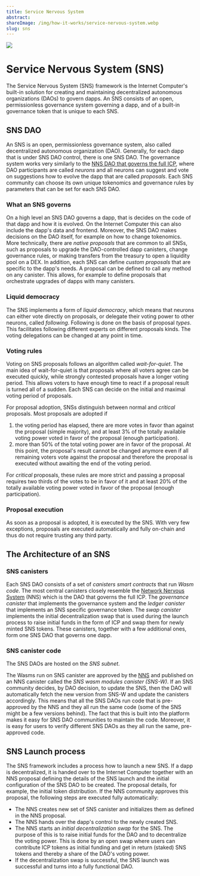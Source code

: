 ```yaml
---
title: Service Nervous System
abstract:
shareImage: /img/how-it-works/service-nervous-system.webp
slug: sns
---
```


![](/img/how-it-works/service-nervous-system.webp)

# Service Nervous System (SNS)

The Service Nervous System (SNS) framework is the Internet Computer's built-in solution for creating and maintaining decentralized autonomous organizations (DAOs) to govern dapps.
An SNS consists of an open, permissionless governance system governing a dapp, and of a built-in governance token that is unique to each SNS.


## SNS DAO
An SNS is an open, permissionless governance system, also called decentralized autonomous organization (DAO).
Generally, for each dapp that is under SNS DAO control, there is one SNS DAO.
The governance system works very similarly to the [NNS DAO that governs the full ICP](/how-it-works/network-nervous-system-nns/), where DAO participants are called _neurons_ and all neurons can suggest and vote on suggestions how to evolve the dapp that are called _proposals_.
Each SNS community can choose its own unique tokenomics and governance rules by parameters that can be set for each SNS DAO.


### What an SNS governs
On a high level an SNS DAO governs a dapp, that is decides on the code of that dapp and how it is evolved. On the Internet Computer this can also include the dapp's data and frontend.
Moreover, the SNS DAO makes decisions on the DAO itself, for example on how to change tokenomics.
More technically, there are _native proposals_ that are common to all SNSs, such as proposals to upgrade the DAO-controlled dapp canisters, change governance rules, or making transfers from the treasury to open a liquidity pool on a DEX.
In addition, each SNS can define _custom proposals_ that are specific to the dapp's needs. A proposal can be defined to call any method on any canister. This allows, for example to define proposals that orchestrate upgrades of dapps with many canisters.




### Liquid democracy
The SNS implements a form of _liquid democracy_, which means that neurons can either vote directly on proposals, or delegate their voting power to other neurons, called _following_.
Following is done on the basis of proposal _types_.
This facilitates following different experts on different proposals kinds.
The voting delegations can be changed at any point in time.


### Voting rules
Voting on SNS proposals follows an algorithm called _wait-for-quiet_.
The main idea of wait-for-quiet is that proposals where all voters agree can be executed quickly, while strongly contested proposals have a longer voting period. This allows voters to have enough time to react if a proposal result is turned all of a sudden.
Each SNS can decide on the initial and maximal voting period of proposals.


For proposal adoption, SNSs distinguish between normal and _critical_ proposals.
Most proposals are adopted if
1) the voting period has elapsed, there are more votes in favor than against the proposal (simple majority), and at least 3% of the totally available voting power voted in favor of the proposal (enough participation).
2) more than 50% of the total voting power are in favor of the proposal. At this point, the proposal's result cannot be changed anymore even if all remaining voters vote against the proposal and therefore the proposal is executed without awaiting the end of the voting period.


For _critical_ proposals, these rules are more strict and passing a proposal requires two thirds of the votes to be in favor of it and at least 20% of the totally available voting power voted in favor of the proposal (enough participation).


### Proposal execution
As soon as a proposal is adopted, it is executed by the SNS.
With very few exceptions, proposals are executed automatically and fully on-chain and thus do not require trusting any third party.

## The Architecture of an SNS


### SNS canisters
Each SNS DAO consists of a set of _canisters smart contracts_ that run _Wasm code_.
The most central canisters closely resemble the [Network Nervous System](/how-it-works/network-nervous-system-nns/) (NNS) which is the DAO that governs the full ICP.
The _governance canister_ that implements the governance system and the _ledger canister_ that implements an SNS specific governance token.
The _swap canister_ implements the initial decentralization swap that is used during the launch process to raise initial funds in the form of ICP and swap them for newly minted SNS tokens.
These canisters, together with a few additional ones, form one SNS DAO that governs one dapp.


### SNS canister code
The SNS DAOs are hosted on the _SNS subnet_.


The Wasms run on SNS canister are approved by the [NNS](/how-it-works/network-nervous-system-nns/) and published on an NNS canister called the _SNS wasm modules canister (SNS-W)_.
If an SNS community decides, by DAO decision, to update the SNS, then the DAO will automatically fetch the new version from SNS-W and update the canisters accordingly.
This means that all the SNS DAOs run code that is pre-approved by the NNS and they all run the same code (some of the SNS might be a few versions behind).
The fact that this is built into the platform makes it easy for SNS DAO communities to maintain the code. Moreover, it is easy for users to verify different SNS DAOs as they all run the same, pre-approved code.


## SNS Launch process
The SNS framework includes a process how to launch a new SNS.
If a dapp is decentralized, it is handed over to the Internet Computer together with an NNS proposal defining the details of the SNS launch and the initial configuration of the SNS DAO to be created. The proposal details, for example, the initial token distribution.
If the NNS community approves this proposal, the following steps are executed fully automatically:
* The NNS creates new set of SNS canister and initializes them as defined in the NNS proposal.
* The NNS hands over the dapp's control to the newly created SNS.
* The NNS starts an _initial decentralization swap_ for the SNS. The purpose of this is to raise initial funds for the DAO and to decentralize the voting power. This is done by an open swap where users can contribute ICP tokens as initial funding and get in return (staked) SNS tokens and thereby a share of the DAO's voting power.
* If the decentralization swap is successful, the SNS launch was successful and turns into a fully functional DAO.




